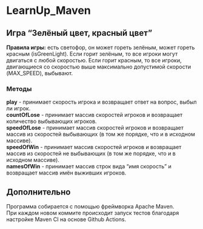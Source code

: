 # LearnUp_Maven
## Игра “Зелёный цвет, красный цвет”
**Правила игры:** есть светофор, он может гореть зелёным, может гореть красным (isGreenLight). Если горит зелёным, то все игроки могут двигаться с любой скоростью. Если горит красным, то все игроки, двигающиеся со скоростью выше максимально допустимой скорости (MAX_SPEED), выбывают.

### Методы
**play** - принимает скорость игрока и возвращает ответ на вопрос, выбыл ли игрок.  
**countOfLose** - принимает массив скоростей игроков и возвращает количество выбывающих игроков.  
**speedOfLose** - принимает массив скоростей игроков и возвращает массив из скоростей выбывающих (в том же порядке, что и в исходном массиве).  
**speedOfWin** - принимает массив скоростей игроков и возвращает массив из скоростей не выбывающих (в том же порядке, что и в исходном массиве).  
**namesOfWin** - принимает массив строк вида “имя скорость” и возвращает массив имён выживших игроков.

## Дополнительно
Программа собирается с помощью фреймворка Apache Maven.  
При каждом новом коммите происходит запуск тестов благодаря настройке Maven CI на основе Github Actions.
